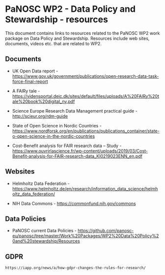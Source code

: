 # PaNOSC WP2 - Data Policy and Stewardship - resources

This document contains links to resources related to the PaNOSC WP2 work package on Data Policy and Stewardship. Resources include web sites, documents, videos etc. that are related to WP2.

Documents
---------

* UK Open Data report - https://www.gov.uk/government/publications/open-research-data-task-force-final-report 

* A FAIRy tale - https://vidensportal.deic.dk/sites/default/files/uploads/A%20FAIRy%20tale%20book%20digital_ny.pdf

* Science Europe Research Data Management practical guide - http://scieur.org/rdm-guide

* State of Open Science in Nordic Countries - https://www.nordforsk.org/en/publications/publications_container/state-o-open-science-in-the-nordic-countries

* Cost-Benefit analysis for FAIR research data – Study - https://www.ouvrirlascience.fr/wp-content/uploads/2019/03/Cost-Benefit-analysis-for-FAIR-research-data_KI0219023ENN_en.pdf

Websites
--------

* Helmholtz Data Federation - https://www.helmholtz.de/en/research/information_data_science/helmholtz_data_federation/

* NIH Data Commons - https://commonfund.nih.gov/commons

Data Policies
-------------

* PaNOSC current Data Policies - https://github.com/panosc-eu/panosc/tree/master/Work%20Packages/WP2%20Data%20Policy%20and%20stewardship/Resources

GDPR
----

    https://iapp.org/news/a/how-gdpr-changes-the-rules-for-research/

    
